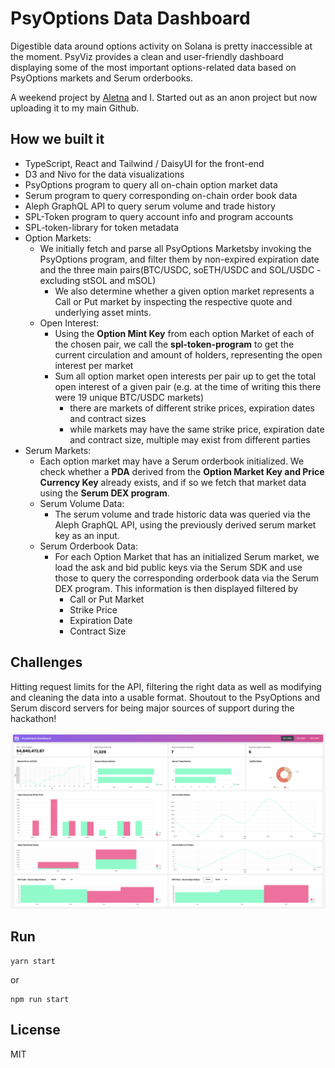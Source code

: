 # PsyOptions Data Dashboard

Digestible data around options activity on Solana is pretty inaccessible at the moment. PsyViz provides a clean and user-friendly dashboard displaying some of the most important options-related data based on PsyOptions markets and Serum orderbooks.

A weekend project by [Aletna](https://github.com/aletna) and I. Started out as an anon project but now uploading it to my main Github.

## How we built it

- TypeScript, React and Tailwind / DaisyUI for the front-end
- D3 and Nivo for the data visualizations
- PsyOptions program to query all on-chain option market data
- Serum program to query corresponding on-chain order book data
- Aleph GraphQL API to query serum volume and trade history
- SPL-Token program to query account info and program accounts
- SPL-token-library for token metadata
- Option Markets:
  - We initially fetch and parse all PsyOptions Marketsby invoking the PsyOptions program, and filter them by non-expired expiration date and the three main pairs(BTC/USDC, soETH/USDC and SOL/USDC - excluding stSOL and mSOL)
    - We also determine whether a given option market represents a Call or Put market by inspecting the respective quote and underlying asset mints.
  - Open Interest:
    - Using the **Option Mint Key** from each option Market of each of the chosen pair, we call the **spl-token-program** to get the current circulation and amount of holders, representing the open interest per market
    - Sum all option market open interests per pair up to get the total open interest of a given pair (e.g. at the time of writing this there were 19 unique BTC/USDC markets)
      - there are markets of different strike prices, expiration dates and contract sizes
      - while markets may have the same strike price, expiration date and contract size, multiple may exist from different parties
- Serum Markets:
  - Each option market may have a Serum orderbook initialized. We check whether a **PDA** derived from the **Option Market Key and Price Currency Key** already exists, and if so we fetch that market data using the **Serum DEX program**.
  - Serum Volume Data:
    - The serum volume and trade historic data was queried via the Aleph GraphQL API, using the previously derived serum market key as an input.
  - Serum Orderbook Data:
    - For each Option Market that has an initialized Serum market, we load the ask and bid public keys via the Serum SDK and use those to query the corresponding orderbook data via the Serum DEX program. This information is then displayed filtered by
      - Call or Put Market
      - Strike Price
      - Expiration Date
      - Contract Size

## Challenges 

Hitting request limits for the API, filtering the right data as well as modifying and cleaning the data into a usable format. Shoutout to the PsyOptions and Serum discord servers for being major sources of support during the hackathon!

![screenshot](./public/screenshot.png)

## Run

```
yarn start
```

or

```
npm run start
```

## License

MIT
